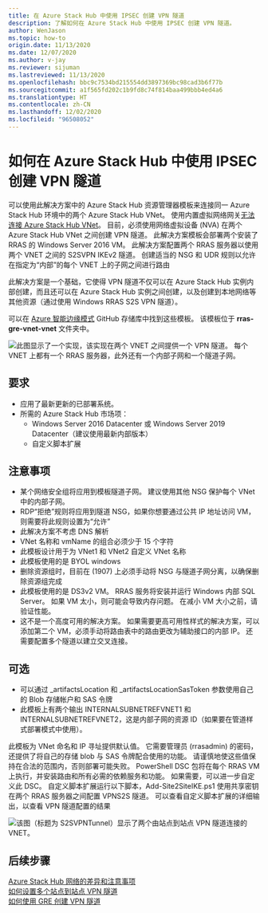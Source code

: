 ```yaml
---
title: 在 Azure Stack Hub 中使用 IPSEC 创建 VPN 隧道
description: 了解如何在 Azure Stack Hub 中使用 IPSEC 创建 VPN 隧道。
author: WenJason
ms.topic: how-to
origin.date: 11/13/2020
ms.date: 12/07/2020
ms.author: v-jay
ms.reviewer: sijuman
ms.lastreviewed: 11/13/2020
ms.openlocfilehash: bbc9c7534bd215554dd3897369bc98cad3b6f77b
ms.sourcegitcommit: a1f565fd202c1b9fd8c74f814baa499bbb4ed4a6
ms.translationtype: HT
ms.contentlocale: zh-CN
ms.lasthandoff: 12/02/2020
ms.locfileid: "96508052"
---
```

# <a name="how-to-create-a-vpn-tunnel-using-ipsec--in-azure-stack-hub"></a>如何在 Azure Stack Hub 中使用 IPSEC 创建 VPN 隧道

可以使用此解决方案中的 Azure Stack Hub 资源管理器模板来连接同一 Azure Stack Hub 环境中的两个 Azure Stack Hub VNet。 使用内置虚拟网络网关[无法连接 Azure Stack Hub VNet](./azure-stack-network-differences.md)。 目前，必须使用网络虚拟设备 (NVA) 在两个 Azure Stack Hub VNet 之间创建 VPN 隧道。 此解决方案模板会部署两个安装了 RRAS 的 Windows Server 2016 VM。 此解决方案配置两个 RRAS 服务器以使用两个 VNET 之间的 S2SVPN IKEv2 隧道。 创建适当的 NSG 和 UDR 规则以允许在指定为“内部”的每个 VNET 上的子网之间进行路由  

此解决方案是一个基础，它使得 VPN 隧道不仅可以在 Azure Stack Hub 实例内部创建，而且还可以在 Azure Stack Hub 实例之间创建，以及创建到本地网络等其他资源（通过使用 Windows RRAS S2S VPN 隧道）。

可以在 [Azure 智能边缘模式](https://github.com/Azure-Samples/azure-intelligent-edge-patterns) GitHub 存储库中找到这些模板。 该模板位于 **rras-gre-vnet-vnet** 文件夹中。 

![此图显示了一个实现，该实现在两个 VNET 之间提供一个 VPN 隧道。 每个 VNET 上都有一个 RRAS 服务器，此外还有一个内部子网和一个隧道子网。](./media/azure-stack-network-howto-vpn-tunnel-ipsec/overview.png)

## <a name="requirements"></a>要求

- 应用了最新更新的已部署系统。 
- 所需的 Azure Stack Hub 市场项：
    -  Windows Server 2016 Datacenter 或 Windows Server 2019 Datacenter（建议使用最新内部版本）
    -  自定义脚本扩展

## <a name="things-to-consider"></a>注意事项

- 某个网络安全组将应用到模板隧道子网。  建议使用其他 NSG 保护每个 VNet 中的内部子网。
- RDP“拒绝”规则将应用到隧道 NSG，如果你想要通过公共 IP 地址访问 VM，则需要将此规则设置为“允许”
- 此解决方案不考虑 DNS 解析
- VNet 名称和 vmName 的组合必须少于 15 个字符
- 此模板设计用于为 VNet1 和 VNet2 自定义 VNet 名称
- 此模板使用的是 BYOL windows
- 删除资源组时，目前在 (1907) 上必须手动将 NSG 与隧道子网分离，以确保删除资源组完成
- 此模板使用的是 DS3v2 VM。  RRAS 服务将安装并运行 Windows 内部 SQL Server。  如果 VM 太小，则可能会导致内存问题。  在减小 VM 大小之前，请验证性能。
- 这不是一个高度可用的解决方案。  如果需要更高可用性样式的解决方案，可以添加第二个 VM，必须手动将路由表中的路由更改为辅助接口的内部 IP。  还需要配置多个隧道以建立交叉连接。

## <a name="optional"></a>可选

- 可以通过 _artifactsLocation 和 _artifactsLocationSasToken 参数使用自己的 Blob 存储帐户和 SAS 令牌
- 此模板上有两个输出 INTERNALSUBNETREFVNET1 和 INTERNALSUBNETREFVNET2，这是内部子网的资源 ID（如果要在管道样式部署模式中使用）。

此模板为 VNet 命名和 IP 寻址提供默认值。  它需要管理员 (rrasadmin) 的密码，还提供了将自己的存储 blob 与 SAS 令牌配合使用的功能。  请谨慎地使这些值保持在合法的范围内，否则部署可能失败。  PowerShell DSC 包将在每个 RRAS VM 上执行，并安装路由和所有必需的依赖服务和功能。  如果需要，可以进一步自定义此 DSC。  自定义脚本扩展运行以下脚本，Add-Site2SiteIKE.ps1 使用共享密钥在两个 RRAS 服务器之间配置 VPNS2S 隧道。  可以查看自定义脚本扩展的详细输出，以查看 VPN 隧道配置的结果

![该图（标题为 S2SVPNTunnel）显示了两个由站点到站点 VPN 隧道连接的 VNET。](./media/azure-stack-network-howto-vpn-tunnel-ipsec/s2svpntunnel.svg)

## <a name="next-steps"></a>后续步骤

[Azure Stack Hub 网络的差异和注意事项](azure-stack-network-differences.md)  
[如何设置多个站点到站点 VPN 隧道](network-howto-vpn-tunnel.md)  
[如何使用 GRE 创建 VPN 隧道](network-howto-vpn-tunnel-gre.md)